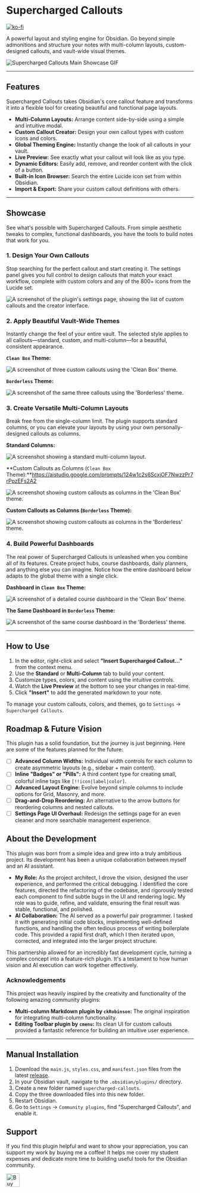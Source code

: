 # Supercharged Callouts

[![ko-fi](https://ko-fi.com/img/githubbutton_sm.svg)](https://ko-fi.com/omaritani)

A powerful layout and styling engine for Obsidian. Go beyond simple admonitions and structure your notes with multi-column layouts, custom-designed callouts, and vault-wide visual themes.

![Supercharged Callouts Main Showcase GIF](https://github.com/user-attachments/assets/82012d10-aac3-421a-a4f1-d83586d2812f)

---

## Features

Supercharged Callouts takes Obsidian's core callout feature and transforms it into a flexible tool for creating beautiful and functional page layouts.

- **Multi-Column Layouts:** Arrange content side-by-side using a simple and intuitive modal.
- **Custom Callout Creator:** Design your own callout types with custom icons and colors.
- **Global Theming Engine:** Instantly change the look of all callouts in your vault.
- **Live Preview:** See exactly what your callout will look like as you type.
- **Dynamic Editors:** Easily add, remove, and reorder content with the click of a button.
- **Built-in Icon Browser:** Search the entire Lucide icon set from within Obsidian.
- **Import & Export:** Share your custom callout definitions with others.

---

## Showcase

See what's possible with Supercharged Callouts. From simple aesthetic tweaks to complex, functional dashboards, you have the tools to build notes that work for you.

### 1. Design Your Own Callouts

Stop searching for the perfect callout and start creating it. The settings panel gives you full control to design callouts that match your exact workflow, complete with custom colors and any of the 800+ icons from the Lucide set.

![A screenshot of the plugin's settings page, showing the list of custom callouts and the creator interface.](https://github.com/user-attachments/assets/cb40fc18-bc57-4fdf-ab44-07c30d6ac92b)

### 2. Apply Beautiful Vault-Wide Themes

Instantly change the feel of your entire vault. The selected style applies to all callouts—standard, custom, and multi-column—for a beautiful, consistent appearance.

**`Clean Box` Theme:**

![A screenshot of three custom callouts using the 'Clean Box' theme.](https://github.com/user-attachments/assets/33074c2b-8185-4feb-b5e4-25fa4ee9547a)

**`Borderless` Theme:**

![A screenshot of the same three callouts using the 'Borderless' theme.](https://github.com/user-attachments/assets/8c350c8c-0cb9-46b3-83ac-7a957814a8b1)

### 3. Create Versatile Multi-Column Layouts

Break free from the single-column limit. The plugin supports standard columns, or you can elevate your layouts by using your own personally-designed callouts as columns.

**Standard Columns:**

![A screenshot showing a standard multi-column layout.](https://github.com/user-attachments/assets/1127b451-0394-497c-981f-e317d20db86c)

**Custom Callouts as Columns (`Clean Box` Theme):**https://aistudio.google.com/prompts/124w1c2s6ScxjOF7NwzzPr7rPpzEFs2A2

![A screenshot showing custom callouts as columns in the 'Clean Box' theme.](https://github.com/user-attachments/assets/9d9a7e00-c0cc-4e87-8e7f-466e4ca438df)

**Custom Callouts as Columns (`Borderless` Theme):**

![A screenshot showing custom callouts as columns in the 'Borderless' theme.](https://github.com/user-attachments/assets/57d57055-4229-4ec2-a0ac-d60a8fe43edc)

### 4. Build Powerful Dashboards

The real power of Supercharged Callouts is unleashed when you combine all of its features. Create project hubs, course dashboards, daily planners, and anything else you can imagine. Notice how the entire dashboard below adapts to the global theme with a single click.

**Dashboard in `Clean Box` Theme:**

![A screenshot of a detailed course dashboard in the 'Clean Box' theme.](https://github.com/user-attachments/assets/b2803c81-1d4c-4d86-beb9-ca2a2be8d34c)

**The Same Dashboard in `Borderless` Theme:**

![A screenshot of the same course dashboard in the 'Borderless' theme.](https://github.com/user-attachments/assets/7518926e-c72a-4d30-900a-8c1797d11224)

---

## How to Use

1.  In the editor, right-click and select **"Insert Supercharged Callout..."** from the context menu.
2.  Use the **Standard** or **Multi-Column** tab to build your content.
3.  Customize types, colors, and content using the intuitive controls.
4.  Watch the **Live Preview** at the bottom to see your changes in real-time.
5.  Click **"Insert"** to add the generated markdown to your note.

To manage your custom callouts, colors, and themes, go to `Settings` -> `Supercharged Callouts`.

## Roadmap & Future Vision

This plugin has a solid foundation, but the journey is just beginning. Here are some of the features planned for the future:

-   [ ] **Advanced Column Widths:** Individual width controls for each column to create asymmetric layouts (e.g., sidebar + main content).
-   [ ] **Inline "Badges" or "Pills":** A third content type for creating small, colorful inline tags like `[!!icon|label|color]`.
-   [ ] **Advanced Layout Engine:** Evolve beyond simple columns to include options for Grid, Masonry, and more.
-   [ ] **Drag-and-Drop Reordering:** An alternative to the arrow buttons for reordering columns and nested callouts.
-   [ ] **Settings Page UI Overhaul:** Redesign the settings page for an even cleaner and more searchable management experience.

## About the Development

This plugin was born from a simple idea and grew into a truly ambitious project. Its development has been a unique collaboration between myself and an AI assistant.

-   **My Role:** As the project architect, I drove the vision, designed the user experience, and performed the critical debugging. I identified the core features, directed the refactoring of the codebase, and rigorously tested each component to find subtle bugs in the UI and rendering logic. My role was to guide, refine, and validate, ensuring the final result was stable, functional, and polished.
-   **AI Collaboration:** The AI served as a powerful pair programmer. I tasked it with generating initial code blocks, implementing well-defined functions, and handling the often tedious process of writing boilerplate code. This provided a rapid first draft, which I then iterated upon, corrected, and integrated into the larger project structure.

This partnership allowed for an incredibly fast development cycle, turning a complex concept into a feature-rich plugin. It's a testament to how human vision and AI execution can work together effectively.

### Acknowledgements

This project was heavily inspired by the creativity and functionality of the following amazing community plugins:
- **Multi-column Markdown plugin by `ckRobinson`:** The original inspiration for integrating multi-column functionality.
- **Editing Toolbar plugin by `cmenu`:** Its clean UI for custom callouts provided a fantastic reference for building an intuitive user experience.

---

## Manual Installation

1.  Download the `main.js`, `styles.css`, and `manifest.json` files from the latest [release](https://github.com/omaritani-au/obsidian-supercharged-callouts/releases).
2.  In your Obsidian vault, navigate to the `.obsidian/plugins/` directory.
3.  Create a new folder named `supercharged-callouts`.
4.  Copy the three downloaded files into this new folder.
5.  Restart Obsidian.
6.  Go to `Settings` -> `Community plugins`, find "Supercharged Callouts", and enable it.

## Support

If you find this plugin helpful and want to show your appreciation, you can support my work by buying me a coffee! It helps me cover my student expenses and dedicate more time to building useful tools for the Obsidian community.

<a href="https://ko-fi.com/omaritani" target="_blank">
  <img height="36" style="border:0px;height:36px;" src="https://storage.ko-fi.com/cdn/kofi2.png?v=3" border="0" alt="Buy Me a Coffee at ko-fi.com" />
</a>